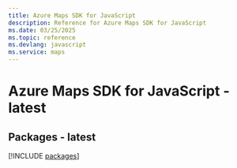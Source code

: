 ```yaml
---
title: Azure Maps SDK for JavaScript
description: Reference for Azure Maps SDK for JavaScript
ms.date: 03/25/2025
ms.topic: reference
ms.devlang: javascript
ms.service: maps
---
```

# Azure Maps SDK for JavaScript - latest
## Packages - latest
[!INCLUDE [packages](maps-index.md)]